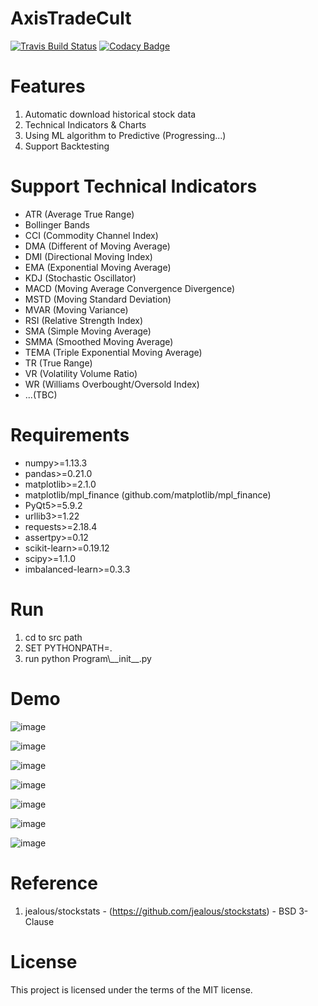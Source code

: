 # AxisTradeCult
[![Travis Build Status](https://travis-ci.org/zmcx16/AxisTradeCult.svg?branch=master)](https://travis-ci.org/zmcx16/AxisTradeCult)
[![Codacy Badge](https://api.codacy.com/project/badge/Grade/ec50d5cc63304932bbdc864fc29e39aa)](https://www.codacy.com/app/zmcx16/AxisTradeCult?utm_source=github.com&amp;utm_medium=referral&amp;utm_content=zmcx16/AxisTradeCult&amp;utm_campaign=Badge_Grade)

# Features
1.	Automatic download historical stock data
2.	Technical Indicators & Charts
3.	Using ML algorithm to Predictive (Progressing...)
4.	Support Backtesting

# Support Technical Indicators
  *  ATR (Average True Range)
  *  Bollinger Bands
  *  CCI (Commodity Channel Index)
  *  DMA (Different of Moving Average)
  *  DMI (Directional Moving Index)
  *  EMA (Exponential Moving Average)
  *  KDJ (Stochastic Oscillator)
  *  MACD (Moving Average Convergence Divergence)
  *  MSTD (Moving Standard Deviation)
  *  MVAR (Moving Variance)
  *  RSI (Relative Strength Index)
  *  SMA (Simple Moving Average)
  *  SMMA (Smoothed Moving Average)
  *  TEMA (Triple Exponential Moving Average)
  *  TR (True Range)
  *  VR (Volatility Volume Ratio)
  *  WR (Williams Overbought/Oversold Index)
  *  ...(TBC)


# Requirements
  *  numpy>=1.13.3
  *  pandas>=0.21.0
  *  matplotlib>=2.1.0
  *  matplotlib/mpl_finance (github.com/matplotlib/mpl_finance)
  *  PyQt5>=5.9.2
  *  urllib3>=1.22
  *  requests>=2.18.4
  *  assertpy>=0.12
  *  scikit-learn>=0.19.12
  *  scipy>=1.1.0
  *  imbalanced-learn>=0.3.3

# Run
1. cd to src path
2. SET PYTHONPATH=.
3. run python Program\\\_\_init\_\_.py

# Demo

![image](https://github.com/zmcx16/AxisTradeCult/blob/master/DevLogDemo/demo1.png)

![image](https://github.com/zmcx16/AxisTradeCult/blob/master/DevLogDemo/demo2.png)

![image](https://github.com/zmcx16/AxisTradeCult/blob/master/DevLogDemo/demo3.png)

![image](https://github.com/zmcx16/AxisTradeCult/blob/master/DevLogDemo/demo4.png)

![image](https://github.com/zmcx16/AxisTradeCult/blob/master/DevLogDemo/demo5.png)

![image](https://github.com/zmcx16/AxisTradeCult/blob/master/DevLogDemo/demo6.png)

![image](https://github.com/zmcx16/AxisTradeCult/blob/master/DevLogDemo/demo7.png)

# Reference
1. jealous/stockstats - (https://github.com/jealous/stockstats) -  BSD 3-Clause

# License
This project is licensed under the terms of the MIT license.
